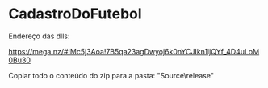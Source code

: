 # CadastroDoFutebol

Endereço das dlls:

https://mega.nz/#!Mc5j3Aoa!7B5qa23agDwyoj6k0nYCJIkn1ljQYf_4D4uLoM0Bu30

Copiar todo o conteúdo do zip para a pasta: "Source\release"
